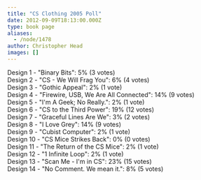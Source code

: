 ```yaml
---
title: "CS Clothing 2005 Poll"
date: 2012-09-09T18:13:00.000Z
type: book page
aliases:
  - /node/1478
author: Christopher Head
images: []
---
```


<div class="field field-name-body field-type-text-with-summary field-label-hidden"><div class="field-items"><div class="field-item even"><p>Design 1 - &quot;Binary Bits&quot;: 5% (3 votes)<br>
Design 2 - &quot;CS - We Will Frag You&quot;: 6% (4 votes)<br>
Design 3 - &quot;Gothic Appeal&quot;: 2% (1 vote)<br>
Design 4 - &quot;Firewire, USB, We Are All Connected&quot;: 14% (9 votes)<br>
Design 5 - &quot;I&apos;m A Geek; No Really.&quot;: 2% (1 vote)<br>
Design 6 - &quot;CS to the Third Power&quot;: 19% (12 votes)<br>
Design 7 - &quot;Graceful Lines Are We&quot;: 3% (2 votes)<br>
Design 8 - &quot;I Love Grey&quot;: 14% (9 votes)<br>
Design 9 - &quot;Cubist Computer&quot;: 2% (1 vote)<br>
Design 10 - &quot;CS Mice Strikes Back&quot;: 0% (0 votes)<br>
Design 11 - &quot;The Return of the CS Mice&quot;: 2% (1 vote)<br>
Design 12 - &quot;1 Infinite Loop&quot;: 2% (1 vote)<br>
Design 13 - &quot;Scan Me - I&apos;m in CS&quot;: 23% (15 votes)<br>
Design 14 - &quot;No Comment. We mean it.&quot;: 8% (5 votes)</p>
</div></div></div>    <footer>
          </footer>